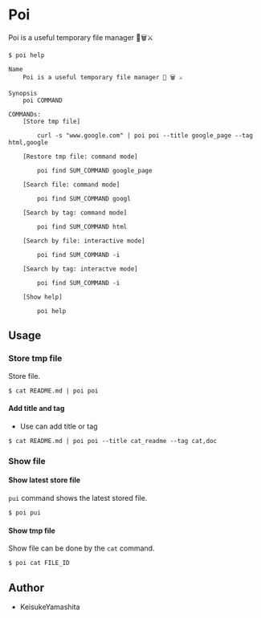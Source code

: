 # Poi

Poi is a useful temporary file manager 🍭🗑⚔️

```
$ poi help

Name
    Poi is a useful temporary file manager 🍭 🗑 ⚔️

Synopsis
    poi COMMAND

COMMANDs:
    [Store tmp file]
        
        curl -s "www.google.com" | poi poi --title google_page --tag html,google

    [Restore tmp file: command mode]

        poi find SUM_COMMAND google_page

    [Search file: command mode]

        poi find SUM_COMMAND googl
    
    [Search by tag: command mode]

        poi find SUM_COMMAND html
    
    [Search by file: interactive mode]

        poi find SUM_COMMAND -i

    [Search by tag: interactve mode]

        poi find SUM_COMMAND -i

    [Show help]

        poi help
```

## Usage

### Store tmp file

Store file.

```
$ cat README.md | poi poi
```

#### Add title and tag

* Use can add title or tag

```
$ cat README.md | poi poi --title cat_readme --tag cat,doc
```

### Show file

#### Show latest store file

`pui` command shows the latest stored file.

```
$ poi pui
```

#### Show tmp file

Show file can be done by the `cat` command.

```
$ poi cat FILE_ID
```

## Author

* KeisukeYamashita
